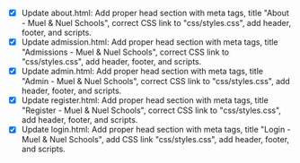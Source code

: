 - [x] Update about.html: Add proper head section with meta tags, title "About - Muel & Nuel Schools", correct CSS link to "css/styles.css", add header, footer, and scripts.
- [x] Update admission.html: Add proper head section with meta tags, title "Admissions - Muel & Nuel Schools", correct CSS link to "css/styles.css", add header, footer, and scripts.
- [x] Update admin.html: Add proper head section with meta tags, title "Admin - Muel & Nuel Schools", correct CSS link to "css/styles.css", add header, footer, and scripts.
- [x] Update register.html: Add proper head section with meta tags, title "Register - Muel & Nuel Schools", correct CSS link to "css/styles.css", add header, footer, and scripts.
- [x] Update login.html: Add proper head section with meta tags, title "Login - Muel & Nuel Schools", add CSS link "css/styles.css", add header, footer, and scripts.
